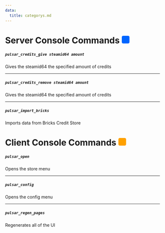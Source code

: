 ```yaml
---
data:
  title: categorys.md
---
```


# Server Console Commands ![](https://github.com/Pulsar-Dev/documentation/blob/main/public/server.png)

##### `pulsar_credits_give steamid64 amount`
  Gives the steamid64 the specified amount of credits

---
##### `pulsar_credits_remove steamid64 amount`
  Gives the steamid64 the specified amount of credits

---
##### `pulsar_import_bricks`
  Imports data from Bricks Credit Store

# Client Console Commands ![](https://github.com/Pulsar-Dev/documentation/blob/main/public/client.png)

##### `pulsar_open`
  Opens the store menu

---
##### `pulsar_config`
  Opens the config menu

---
##### `pulsar_regen_pages`
  Regenerates all of the UI



